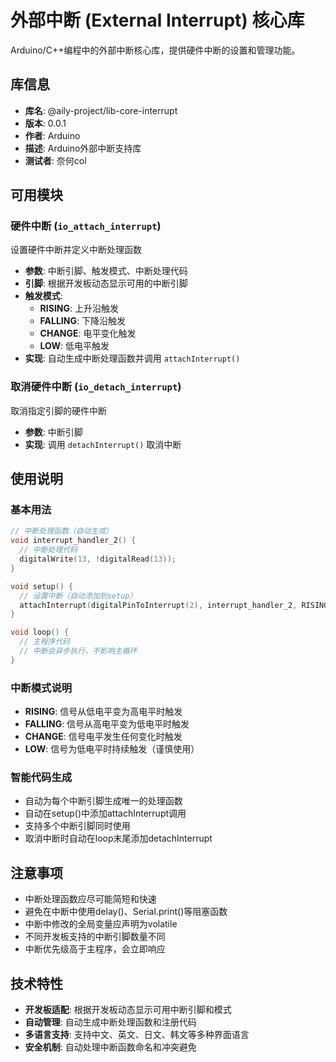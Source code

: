 # 外部中断 (External Interrupt) 核心库

Arduino/C++编程中的外部中断核心库，提供硬件中断的设置和管理功能。

## 库信息
- **库名**: @aily-project/lib-core-interrupt
- **版本**: 0.0.1
- **作者**: Arduino
- **描述**: Arduino外部中断支持库
- **测试者**: 奈何col

## 可用模块

### 硬件中断 (`io_attach_interrupt`)
设置硬件中断并定义中断处理函数
- **参数**: 中断引脚、触发模式、中断处理代码
- **引脚**: 根据开发板动态显示可用的中断引脚
- **触发模式**:
  - **RISING**: 上升沿触发
  - **FALLING**: 下降沿触发
  - **CHANGE**: 电平变化触发
  - **LOW**: 低电平触发
- **实现**: 自动生成中断处理函数并调用 `attachInterrupt()`

### 取消硬件中断 (`io_detach_interrupt`)
取消指定引脚的硬件中断
- **参数**: 中断引脚
- **实现**: 调用 `detachInterrupt()` 取消中断

## 使用说明

### 基本用法
```cpp
// 中断处理函数（自动生成）
void interrupt_handler_2() {
  // 中断处理代码
  digitalWrite(13, !digitalRead(13));
}

void setup() {
  // 设置中断（自动添加到setup）
  attachInterrupt(digitalPinToInterrupt(2), interrupt_handler_2, RISING);
}

void loop() {
  // 主程序代码
  // 中断会异步执行，不影响主循环
}
```

### 中断模式说明
- **RISING**: 信号从低电平变为高电平时触发
- **FALLING**: 信号从高电平变为低电平时触发
- **CHANGE**: 信号电平发生任何变化时触发
- **LOW**: 信号为低电平时持续触发（谨慎使用）

### 智能代码生成
- 自动为每个中断引脚生成唯一的处理函数
- 自动在setup()中添加attachInterrupt调用
- 支持多个中断引脚同时使用
- 取消中断时自动在loop末尾添加detachInterrupt

## 注意事项
- 中断处理函数应尽可能简短和快速
- 避免在中断中使用delay()、Serial.print()等阻塞函数
- 中断中修改的全局变量应声明为volatile
- 不同开发板支持的中断引脚数量不同
- 中断优先级高于主程序，会立即响应

## 技术特性
- **开发板适配**: 根据开发板动态显示可用中断引脚和模式
- **自动管理**: 自动生成中断处理函数和注册代码
- **多语言支持**: 支持中文、英文、日文、韩文等多种界面语言
- **安全机制**: 自动处理中断函数命名和冲突避免